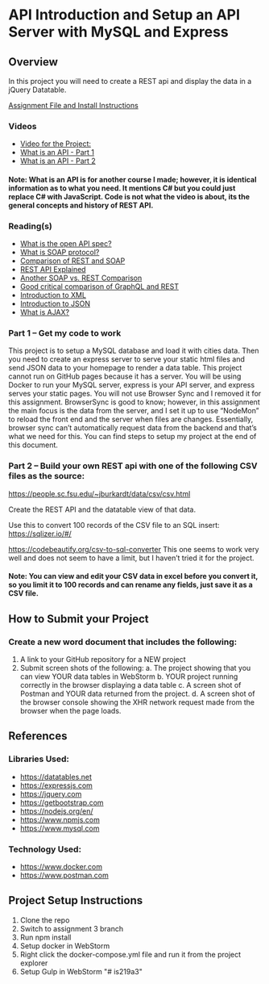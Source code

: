 # API Introduction and Setup an API Server with MySQL and Express

## Overview

In this project you will need to create a REST api and display the data in a jQuery Datatable.

[Assignment File and Install Instructions](restIntro.pdf)

### Videos
* 	[Video for the Project:](https://youtu.be/GEkrDLZLvY0)
* 	[What is an API - Part 1](https://www.youtube.com/watch?v=E1Xk5dk3Abc)
* 	[What is an API - Part 2 ](https://www.youtube.com/watch?v=LGNkFTE3DI8)

#### Note:  What is an API is for another course I made; however, it is identical information as to what you need.  It mentions C# but you could just replace C# with JavaScript.  Code is not what the video is about, its the general concepts and history of REST API.

### Reading(s)
* [What is the open API spec?](https://en.wikipedia.org/wiki/OpenAPI_Specification)
* [What is SOAP protocol?](https://www.guru99.com/soap-simple-object-access-protocol.html)
* [Comparison of REST and SOAP](https://www.c-sharpcorner.com/article/comparison-between-rest-and-soap-apis/)
* [REST API Explained](https://www.smashingmagazine.com/2018/01/understanding-using-rest-api/)
* [Another SOAP vs. REST Comparison](https://smartbear.com/blog/test-and-monitor/soap-vs-rest-whats-the-difference/)
* [Good critical comparison of GraphQL and REST](https://goodapi.co/blog/rest-vs-graphql)
* [Introduction to XML](https://www.w3schools.com/xml/xml_whatis.asp)
* [Introduction to JSON](https://www.google.com/search?client=safari&rls=en&q=introduction+to+json&ie=UTF-8&oe=UTF-8)
* [What is AJAX?](https://skillcrush.com/blog/what-is-ajax/)

### Part 1 – Get my code to work

This project is to setup a MySQL database and load it with cities data.  Then you need to create an express server to serve your static html files and send JSON data to your homepage to render a data table.  This project cannot run on GitHub pages because it has a server.  You will be using Docker to run your MySQL server, express is your API server, and express serves your static pages.  You will not use Browser Sync and I removed it for this assignment.  BrowserSync is good to know; however, in this assignment the main focus is the data from the server, and I set it up to use “NodeMon” to reload the front end and the server when files are changes.  Essentially, browser sync can’t automatically request data from the backend and that’s what we need for this.  You can find steps to setup my project at the end of this document.

### Part 2 – Build your own REST api with one of the following CSV files as the source:

https://people.sc.fsu.edu/~jburkardt/data/csv/csv.html

Create the REST API and the datatable view of that data.

Use this to convert 100 records of the CSV file to an SQL insert:
https://sqlizer.io/#/

https://codebeautify.org/csv-to-sql-converter
This one seems to work very well and does not seem to have a limit, but I haven’t tried it for the project.

#### Note: You can view and edit your CSV data in excel before you convert it, so you limit it to 100 records and can rename any fields, just save it as a CSV file.

## How to Submit your Project

### Create a new word document that includes the following:

1.	A link to your GitHub repository for a NEW project
2.	Submit screen shots of the following:
a.	The project showing that you can view YOUR data tables in WebStorm
b.	YOUR project running correctly in the browser displaying a data table
c.	A screen shot of Postman and YOUR data returned from the project.
d.	A screen shot of the browser console showing the XHR network request made from the browser when the page loads.

## References 
### Libraries Used:

* https://datatables.net
* https://expressjs.com
* https://jquery.com
* https://getbootstrap.com
* https://nodejs.org/en/
* https://www.npmjs.com
* https://www.mysql.com

### Technology Used:

* https://www.docker.com
* https://www.postman.com

## Project Setup Instructions

1. Clone the repo
2. Switch to assignment 3 branch
3. Run npm install
4. Setup docker in WebStorm
5. Right click the docker-compose.yml file and run it from the project explorer
6. Setup Gulp in WebStorm
"# is219a3" 
